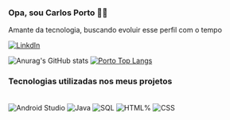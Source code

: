 ### Opa, sou Carlos Porto 🤙🏿

Amante da tecnologia, buscando evoluir esse perfil com o tempo

[![LinkdIn](https://img.shields.io/badge/LinkedIn-0077B5?style=for-the-badge&logo=linkedin&logoColor=white)](https:///linkedin.com/in/devsporto)

![Anurag's GitHub stats](https://github-readme-stats.vercel.app/api?username=devsporto&show_icons=true&theme=dracula)
[![Porto Top Langs](https://github-readme-stats.vercel.app/api/top-langs/?username=devsporto&layout=compact)](https://github.com/anuraghazra/github-readme-stats)

### Tecnologias utilizadas nos meus projetos

<div style = "display: inline_block"><br/>
    <img align ="center"n alt="Android Studio" src="https://img.shields.io/badge/Android-3DDC84?style=for-the-badge&logo=android&logoColor=white"/>
        <img align ="center"n alt="Java" src="https://img.shields.io/badge/Java-ED8B00?style=for-the-badge&logo=openjdk&logoColor=white"/>
            <img align ="center"n alt="SQL" src="https://img.shields.io/badge/MySQL-00000F?style=for-the-badge&logo=mysql&logoColor=white"/>
                <img align ="center"n alt="HTML%" src="https://img.shields.io/badge/HTML5-E34F26?style=for-the-badge&logo=html5&logoColor=white"/>
                    <img align ="center"n alt="CSS" src="https://img.shields.io/badge/CSS3-1572B6?style=for-the-badge&logo=css3&logoColor=white"/>
</div>

</br>


